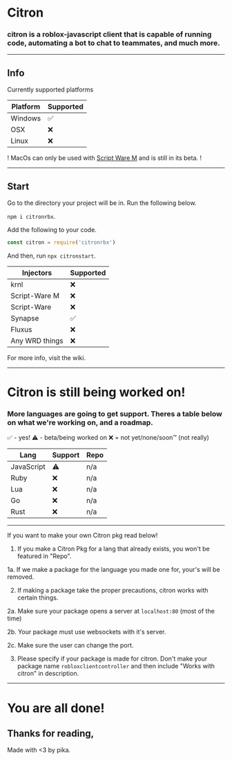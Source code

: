 # Citron
### citron is a roblox-javascript client that is capable of running code, automating a bot to chat to teammates, and much more.
---

## Info

Currently supported platforms 

| Platform | Supported |
| --- | --- |
| Windows | ✅ |
| OSX | ❌ |
| Linux | ❌ |

! MacOs can only be used with [Script Ware M](https://script-ware.com/) and is still in its beta. !

---

## Start

Go to the directory your project will be in.
Run the following below.

`npm i citronrbx`.

Add the following to your code.
```js
const citron = require('citronrbx')
```

And then, run `npx citronstart`.

| Injectors | Supported |
| --- | --- |
| krnl | ❌ |
| Script-Ware M | ❌ |
| Script-Ware | ❌ |
| Synapse | ✅ |
| Fluxus | ❌ |
| Any WRD things | ❌ |


For more info, visit the wiki.

---

# Citron is still being worked on!

### More languages are going to get support. Theres a table below on what we're working on, and a roadmap.
✅ - yes!
⚠️ - beta/being worked on
❌ = not yet/none/soon:tm: (not really)


| Lang | Support | Repo |
| --- | --- | --- | 
| JavaScript | ⚠️ | n/a |
| Ruby | ❌ | n/a |
| Lua | ❌ | n/a |
| Go | ❌ | n/a |
| Rust | ❌ | n/a |

--- 

If you want to make your own Citron pkg read below!

1. If you make a Citron Pkg for a lang that already exists, you won't be featured in "Repo".

1a. If we make a package for the language you made one for, your's will be removed.

2. If making a package take the proper precautions, citron works with certain things.

2a. Make sure your package opens a server at `localhost:80` (most of the time)

2b. Your package must use websockets with it's server.

2c. Make sure the user can change the port.

3. Please specify if your package is made for citron. Don't make your package name `robloxclientcontroller` and then include "Works with citron" in description.

---

# You are all done!

## Thanks for reading,

Made with <3 by pika.
